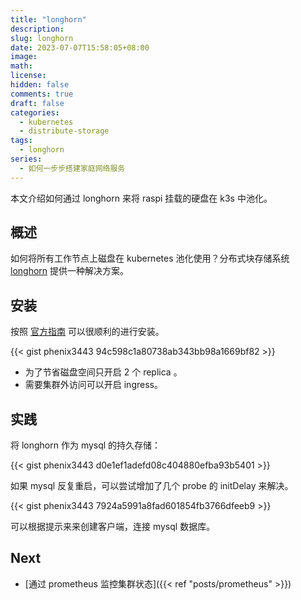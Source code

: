 ```yaml
---
title: "longhorn"
description:
slug: longhorn
date: 2023-07-07T15:58:05+08:00
image:
math:
license:
hidden: false
comments: true
draft: false
categories:
  - kubernetes
  - distribute-storage
tags:
  - longhorn
series:
  - 如何一步步搭建家庭网络服务
---
```


本文介绍如何通过 longhorn 来将 raspi 挂载的硬盘在 k3s 中池化。

<!--more-->

## 概述

如何将所有工作节点上磁盘在 kubernetes 池化使用？分布式块存储系统 [longhorn](https://longhorn.io/docs/1.4.2/what-is-longhorn/) 提供一种解决方案。

## 安装

按照 [官方指南](https://longhorn.io/docs/1.4.2/deploy/install/install-with-helm/) 可以很顺利的进行安装。

{{< gist phenix3443 94c598c1a80738ab343bb98a1669bf82 >}}

- 为了节省磁盘空间只开启 2 个 replica 。
- 需要集群外访问可以开启 ingress。

## 实践

将 longhorn 作为 mysql 的持久存储：

{{< gist phenix3443 d0e1ef1adefd08c404880efba93b5401 >}}

如果 mysql 反复重启，可以尝试增加了几个 probe 的 initDelay 来解决。

{{< gist phenix3443 7924a5991a8fad601854fb3766dfeeb9 >}}

可以根据提示来来创建客户端，连接 mysql 数据库。

## Next

- [通过 prometheus 监控集群状态]({{< ref "posts/prometheus" >}})
